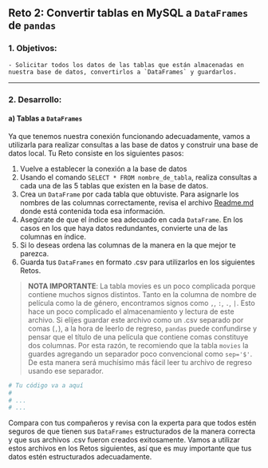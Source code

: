 ## Reto 2: Convertir tablas en MySQL a `DataFrames` de `pandas`

### 1. Objetivos:
    - Solicitar todos los datos de las tablas que están almacenadas en nuestra base de datos, convertirlos a `DataFrames` y guardarlos.
    
---
    
### 2. Desarrollo:

#### a) Tablas a `DataFrames`

Ya que tenemos nuestra conexión funcionando adecuadamente, vamos a utilizarla para realizar consultas a las base de datos y construir una base de datos local. Tu Reto consiste en los siguientes pasos:

1. Vuelve a establecer la conexión a la base de datos
2. Usando el comando `SELECT * FROM nombre_de_tabla`, realiza consultas a cada una de las 5 tablas que existen en la base de datos.
3. Crea un `DataFrame` por cada tabla que obtuviste. Para asignarle los nombres de las columnas correctamente, revisa el archivo [Readme.md](../../Datasets/MovieLens/Readme.md) donde está contenida toda esa información.
4. Asegúrate de que el índice sea adecuado en cada `DataFrame`. En los casos en los que haya datos redundantes, convierte una de las columnas en índice.
5. Si lo deseas ordena las columnas de la manera en la que mejor te parezca.
6. Guarda tus `DataFrames` en formato .csv para utilizarlos en los siguientes Retos.

> **NOTA IMPORTANTE**: La tabla movies es un poco complicada porque contiene muchos signos distintos. Tanto en la columna de nombre de película como la de género, encontramos signos como `,`, `:`, `.`, `|`. Esto hace un poco complicado el almacenamiento y lectura de este archivo. Si elijes guardar este archivo como un .csv separado por comas (`,`), a la hora de leerlo de regreso, `pandas` puede confundirse y pensar que el título de una película que contiene comas constituye dos columnas. Por esta razón, te recomiendo que la tabla `movies` la guardes agregando un separador poco convencional como `sep='$'`. De esta manera será muchísimo más fácil leer tu archivo de regreso usando ese separador.


```python
# Tu código va a aquí
#
# ...
# ...
```

Compara con tus compañeros y revisa con la experta para que todos estén seguros de que tienen sus `DataFrames` estructurados de la manera correcta y que sus archivos .csv fueron creados exitosamente. Vamos a utilizar estos archivos en los Retos siguientes, así que es muy importante que tus datos estén estructurados adecuadamente.


```python

```
